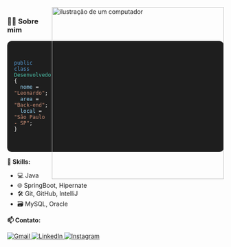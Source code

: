 <!-- Perfil visual com estilo leve -->
<img src="https://raw.githubusercontent.com/MicaelliMedeiros/micaellimedeiros/master/image/computer-illustration.png" alt="ilustração de um computador" width="400px" align="right">

<h3>🧑‍💻 Sobre mim</h3>

<div style="background:#1e1e1e; color:white; padding:16px; border-radius:10px; font-family:Consolas,Monaco,monospace; font-size:14px;">
<pre>
<code>
<span style="color:#569CD6;">public class</span> <span style="color:#4EC9B0;">Desenvolvedor</span> {
  <span style="color:#9CDCFE;">nome</span> = <span style="color:#CE9178;">"Leonardo"</span>;
  <span style="color:#9CDCFE;">area</span> = <span style="color:#CE9178;">"Back-end"</span>;
  <span style="color:#9CDCFE;">local</span> = <span style="color:#CE9178;">"São Paulo - SP"</span>;
}
</code>
</pre>
</div>

<p><strong>🚀 Skills:</strong></p>

<ul>
  <li>💻 Java</li>
  <li>🌐 SpringBoot, Hipernate</li>
  <li>🛠️ Git, GitHub, IntelliJ</li>
  <li>🗃️ MySQL, Oracle</li>
</ul>

<p><strong>📫 Contato:</strong></p>

<p>
  <a href="mailto:leonardocarvalhosantos14@gmail.com" title="Gmail">
    <img src="https://img.shields.io/badge/-Gmail-FF0000?style=flat-square&labelColor=FF0000&logo=gmail&logoColor=white" alt="Gmail"/>
  </a>
  <a href="https://www.linkedin.com/in/leonardocarvalho14" title="LinkedIn">
    <img src="https://img.shields.io/badge/-Linkedin-0e76a8?style=flat-square&logo=Linkedin&logoColor=white" alt="LinkedIn"/>
  </a>
  <a href="https://instagram.com/leeozinsx" title="Instagram">
    <img src="https://img.shields.io/badge/-Instagram-DF0174?style=flat-square&labelColor=DF0174&logo=instagram&logoColor=white" alt="Instagram"/>
  </a>
</p>
